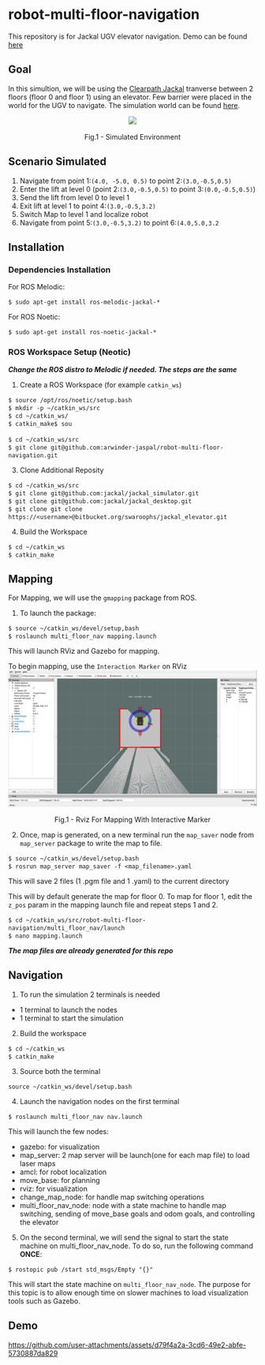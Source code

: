 # robot-multi-floor-navigation
This repository is for Jackal UGV elevator navigation. Demo can be found [here](https://github.com/arwinder-jaspal/robot-multi-floor-navigation/blob/main/README.md#demo)

## Goal 
In this simultion, we will be using the [Clearpath Jackal](https://clearpathrobotics.com/jackal-small-unmanned-ground-vehicle/) tranverse between 2 floors (floor 0 and floor 1) using an elevator. Few barrier were placed in the world for the UGV to navigate. The simulation world can be found [here](https://bitbucket.org/swaroophs/jackal_elevator/src/master/). 

<p align = "center"><img src = "https://bitbucket.org/swaroophs/jackal_elevator/raw/3610a6926afa3f521ccc8d1ba80072d5728bdf23/docs/elevator_configuration.png"></p>
<p align = "center">
Fig.1 - Simulated Environment 
</p>

## Scenario Simulated
1. Navigate from point 1:`(4.0, -5.0, 0.5)` to point 2:`(3.0,-0.5,0.5)`
2. Enter the lift at level 0 (point 2:`(3.0,-0.5,0.5)` to point 3:`(0.0,-0.5,0.5)`)
3. Send the lift from level 0 to level 1 
4. Exit lift at level 1 to point 4:`(3.0,-0.5,3.2)`
5. Switch Map to level 1 and localize robot
6. Navigate from point 5:`(3.0,-0.5,3.2)` to point 6:`(4.0,5.0,3.2`

## Installation
### Dependencies Installation
For ROS Melodic: 
```
$ sudo apt-get install ros-melodic-jackal-*
```
For ROS Noetic: 
```
$ sudo apt-get install ros-noetic-jackal-*
```
### ROS Workspace Setup (Neotic)
***Change the ROS distro to Melodic if needed. The steps are the same***
1. Create a ROS Workspace (for example `catkin_ws`)
```
$ source /opt/ros/noetic/setup.bash 
$ mkdir -p ~/catkin_ws/src
$ cd ~/catkin_ws/
$ catkin_make$ sou

$ cd ~/catkin_ws/src
$ git clone git@github.com:arwinder-jaspal/robot-multi-floor-navigation.git
```

3. Clone Additional Reposity 
```
$ cd ~/catkin_ws/src
$ git clone git@github.com:jackal/jackal_simulator.git
$ git clone git@github.com:jackal/jackal_desktop.git
$ git clone git clone https://<username>@bitbucket.org/swaroophs/jackal_elevator.git
```

4. Build the Workspace
```
$ cd ~/catkin_ws
$ catkin_make
```

## Mapping 
For Mapping, we will use the `gmapping` package from ROS.
1.  To launch the package:
```
$ source ~/catkin_ws/devel/setup,bash
$ roslaunch multi_floor_nav mapping.launch
```
This will launch RViz and Gazebo for mapping. 

To begin mapping, use the `Interaction Marker` on RViz
![alt text](docs/Mapping.png "Rviz For Mapping With Interactive Marker")
<p align = "center">
Fig.1 - Rviz For Mapping With Interactive Marker
</p>

2.  Once, map is generated, on a new terminal run the `map_saver` node from `map_server` package to write the map to file.
```
$ source ~/catkin_ws/devel/setup.bash
$ rosrun map_server map_saver -f <map_filename>.yaml
```
This will save 2 files (1 .pgm file and 1 .yaml) to the current directory

This will by default generate the map for floor 0. To map for floor 1, edit the `z_pos` param in the mapping launch file and repeat steps 1 and 2.
```
$ cd ~/catkin_ws/src/robot-multi-floor-navigation/multi_floor_nav/launch
$ nano mapping.launch
```
***The map files are already generated for this repo***

## Navigation

1.  To run the simulation 2 terminals is needed
-   1 terminal to launch the nodes 
-   1 terminal to start the simulation 

2.  Build the workspace
```
$ cd ~/catkin_ws
$ catkin_make
```
3. Source both the terminal
```
source ~/catkin_ws/devel/setup.bash
```
4. Launch the navigation nodes on the first terminal
```
$ roslaunch multi_floor_nav nav.launch
```
This will launch the few nodes:
- gazebo: for visualization
- map_server: 2 map server will be launch(one for each map file) to load laser maps
- amcl: for robot localization 
- move_base: for planning 
- rviz: for visualization 
- change_map_node: for handle map switching operations
- multi_floor_nav_node: node with a state machine to handle map switching, sending of move_base goals and odom goals, and controlling the elevator

5.  On the second terminal, we will send the signal to start the state machine on multi_floor_nav_node. To do so, run the following command **ONCE**:
```
$ rostopic pub /start std_msgs/Empty "{}"
```
This will start the state machine on `multi_floor_nav_node`. 
The purpose for this topic is to allow enough time on slower machines to load visualization tools such as Gazebo.

## Demo 
https://github.com/user-attachments/assets/d79f4a2a-3cd6-49e2-abfe-5730887da829

